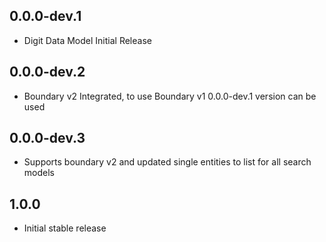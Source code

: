 ## 0.0.0-dev.1

* Digit Data Model Initial Release

## 0.0.0-dev.2
* Boundary v2 Integrated, to use Boundary v1  0.0.0-dev.1 version can be used

## 0.0.0-dev.3
* Supports boundary v2 and updated single entities to list for all search models

## 1.0.0
* Initial stable release